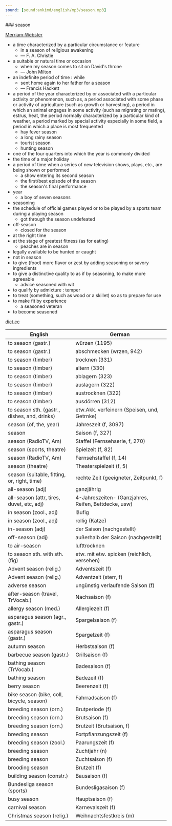 ```yaml
---
sound: [sound:ankimd/english/mp3/season.mp3]
---
```


\### season

[Merriam-Webster](https://www.merriam-webster.com/dictionary/season)

- a time characterized by a particular circumstance or feature
    - in a season of religious awakening
    - — F. A. Christie
- a suitable or natural time or occasion
    - when my season comes to sit on David's throne
    - — John Milton
- an indefinite period of time : while
    - sent home again to her father for a season
    - — Francis Hackett
- a period of the year characterized by or associated with a particular activity or phenomenon, such as, a period associated with some phase or activity of agriculture (such as growth or harvesting), a period in which an animal engages in some activity (such as migrating or mating), estrus, heat, the period normally characterized by a particular kind of weather, a period marked by special activity especially in some field, a period in which a place is most frequented
    - hay fever season
    - a long rainy season
    - tourist season
    - hunting season
- one of the four quarters into which the year is commonly divided
- the time of a major holiday
- a period of time when a series of new television shows, plays, etc., are being shown or performed
    - a show entering its second season
    - the first/best episode of the season
    - the season's final performance
- year
    - a boy of seven seasons
- seasoning
- the schedule of official games played or to be played by a sports team during a playing season
    - got through the season undefeated
- off-season
    - closed for the season
- at the right time
- at the stage of greatest fitness (as for eating)
    - peaches are in season
- legally available to be hunted or caught
- not in season
- to give (food) more flavor or zest by adding seasoning or savory ingredients
- to give a distinctive quality to as if by seasoning, to make more agreeable
    - advice seasoned with wit
- to qualify by admixture : temper
- to treat (something, such as wood or a skillet) so as to prepare for use
- to make fit by experience
    - a seasoned veteran
- to become seasoned

[dict.cc](https://www.dict.cc/season)

| English        | German       |
| -------------- | ------------ |
| to season (gastr.) | würzen (1195) |
| to season (gastr.) | abschmecken (wrzen, 942) |
| to season (timber) | trocknen (331) |
| to season (timber) | altern (330) |
| to season (timber) | ablagern (323) |
| to season (timber) | auslagern (322) |
| to season (timber) | austrocknen (322) |
| to season (timber) | ausdörren (312) |
| to season sth. (gastr., dishes, and, drinks) | etw.Akk. verfeinern (Speisen, und, Getrnke) |
| season (of, the, year) | Jahreszeit (f, 3097) |
| season | Saison (f, 327) |
| season (RadioTV, Am) | Staffel (Fernsehserie, f, 270) |
| season (sports, theatre) | Spielzeit (f, 82) |
| season (RadioTV, Am) | Fernsehstaffel (f, 14) |
| season (theatre) | Theaterspielzeit (f, 5) |
| season (suitable, fitting, or, right, time) | rechte Zeit (geeigneter, Zeitpunkt, f) |
| all-season (adj) | ganzjährig |
| all-season (attr, tires, duvet, etc, adj) | 4-Jahreszeiten- (Ganzjahres, Reifen, Bettdecke, usw) |
| in season (zool., adj) | läufig |
| in season (zool., adj) | rollig (Katze) |
| in-season (adj) | der Saison (nachgestellt) |
| off-season (adj) | außerhalb der Saison (nachgestellt) |
| to air-season | lufttrocknen |
| to season sth. with sth. (fig) | etw. mit etw. spicken (reichlich, versehen) |
| Advent season (relig.) | Adventszeit (f) |
| Advent season (relig.) | Adventzeit (sterr, f) |
| adverse season | ungünstig verlaufende Saison (f) |
| after-season (travel, TrVocab.) | Nachsaison (f) |
| allergy season (med.) | Allergiezeit (f) |
| asparagus season (agr., gastr.) | Spargelsaison (f) |
| asparagus season (gastr.) | Spargelzeit (f) |
| autumn season | Herbstsaison (f) |
| barbecue <BBQ> season (gastr.) | Grillsaison (f) |
| bathing season (TrVocab.) | Badesaison (f) |
| bathing season | Badezeit (f) |
| berry season | Beerenzeit (f) |
| bike season (bike, coll, bicycle, season) | Fahrradsaison (f) |
| breeding season (orn.) | Brutperiode (f) |
| breeding season (orn.) | Brutsaison (f) |
| breeding season (orn.) | Brutzeit (Brutsaison, f) |
| breeding season | Fortpflanzungszeit (f) |
| breeding season (zool.) | Paarungszeit (f) |
| breeding season | Zuchtjahr (n) |
| breeding season | Zuchtsaison (f) |
| brooding season | Brutzeit (f) |
| building season (constr.) | Bausaison (f) |
| Bundesliga season (sports) | Bundesligasaison (f) |
| busy season | Hauptsaison (f) |
| carnival season | Karnevalszeit (f) |
| Christmas season (relig.) | Weihnachtsfestkreis (m) |
